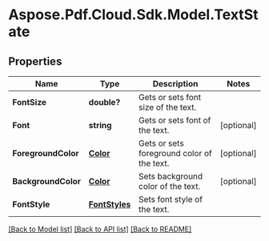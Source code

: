 # Aspose.Pdf.Cloud.Sdk.Model.TextState
## Properties

Name | Type | Description | Notes
------------ | ------------- | ------------- | -------------
**FontSize** | **double?** | Gets or sets font size of the text. | 
**Font** | **string** | Gets or sets font of the text. | [optional] 
**ForegroundColor** | [**Color**](Color.md) | Gets or sets foreground color of the text. | [optional] 
**BackgroundColor** | [**Color**](Color.md) | Sets background color of the text. | [optional] 
**FontStyle** | [**FontStyles**](FontStyles.md) | Sets font style of the text. | 

[[Back to Model list]](../README.md#documentation-for-models) [[Back to API list]](../README.md#documentation-for-api-endpoints) [[Back to README]](../README.md)

